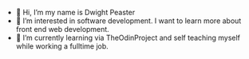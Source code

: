 - 👋 Hi, I’m my name is Dwight Peaster
- 👀 I’m interested in software development. I want to learn more about front end web development.
- 🌱 I’m currently learning via TheOdinProject and self teaching myself while working a fulltime job.

<!---
ogshotcallerz/ogshotcallerz is a ✨ special ✨ repository because its `README.md` (this file) appears on your GitHub profile.
You can click the Preview link to take a look at your changes.
--->
